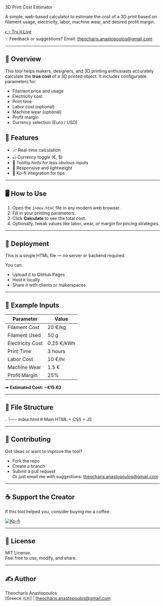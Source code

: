 3D Print Cost Estimator

A simple, web-based calculator to estimate the cost of a 3D print based on filament usage, electricity, labor, machine wear, and desired profit margin.

[👉 Try it Live](https://theo79.github.io/)  
💡 Feedback or suggestions? Email: [theocharis.anastopoulos@gmail.com](mailto:theocharis.anastopoulos@gmail.com)

---

## 📸 Overview

This tool helps makers, designers, and 3D printing enthusiasts accurately calculate the **true cost** of a 3D printed object. It includes configurable parameters for:

- Filament price and usage
- Electricity cost
- Print time
- Labor cost (optional)
- Machine wear (optional)
- Profit margin
- Currency selection (Euro / USD)

## 🔧 Features

- 📈 Real-time calculation
- 💶 Currency toggle (€, $)
- 🧠 Tooltip hints for less obvious inputs
- 📱 Responsive and lightweight
- 💬 Ko-fi integration for tips

---

## 🖥️ How to Use

1. Open the `index.html` file in any modern web browser.
2. Fill in your printing parameters.
3. Click **Calculate** to see the total cost.
4. Optionally, tweak values like labor, wear, or margin for pricing strategies.

---

## 🚀 Deployment

This is a single HTML file — no server or backend required.

You can:
- Upload it to GitHub Pages
- Host it locally
- Share it with clients or makerspaces

---

## 🧪 Example Inputs

| Parameter         | Value       |
|------------------|-------------|
| Filament Cost     | 20 €/kg     |
| Filament Used     | 50 g        |
| Electricity Cost  | 0.25 €/kWh  |
| Print Time        | 3 hours     |
| Labor Cost        | 10 €/hr     |
| Machine Wear      | 1.5 €       |
| Profit Margin     | 25%         |

➡ **Estimated Cost: ~€15.63**

---

## 📂 File Structure

.
└── index.html # Main HTML + CSS + JS


---

## 🤝 Contributing

Got ideas or want to improve the tool?

- Fork the repo
- Create a branch
- Submit a pull request  
Or just email me with suggestions: [theocharis.anastopoulos@gmail.com](mailto:theocharis.anastopoulos@gmail.com)

---

## ☕ Support the Creator

If this tool helped you, consider buying me a coffee:

[![Ko-fi](https://ko-fi.com/img/githubbutton_sm.svg)](https://ko-fi.com/theo79)

---

## 📄 License

MIT License.  
Feel free to use, modify, and share.

---

## ✍️ Author

Theocharis Anastopoulos  
[Greece 🇬🇷] | [theocharis.anastopoulos@gmail.com](mailto:theocharis.anastopoulos@gmail.com)





